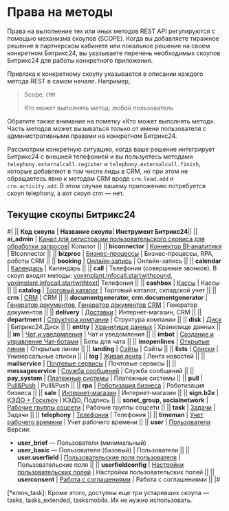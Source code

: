# Права на методы

Права на выполнение тех или иных методов REST API регулируются с помощью механизма скоупов (SCOPE). Когда вы добавляете тиражное решение в партнерском кабинете или локальное решение на своем конкретном Битрикс24, вы указываете перечень необходимых скоупов Битрикс24 для работы конкретного приложения. 

Привязка к конкретному скоупу указывается в описании каждого метода REST в самом начале. Например,

> Scope: `CRM`
>
> Кто может выполнять метод: любой пользователь

Обратите также внимание на пометку «Кто может выполнять метод». Часть методов может вызываться только от имени пользователя с административными правами на конкретном Битрикс24.

Рассмотрим конкретную ситуацию, когда ваше решение интегрирует Битрикс24 с внешней телефонией и вы пользуетесь методами `telephony.externalcall.register` и `telephony.externalcall.finish`, которые добавляют в том числе лиды в CRM, но при этом не обращаетесь явно к методам CRM вроде `crm.lead.add` и `crm.activity.add`. В этом случае вашему приложению потребуется скоуп telephony, а вот скоуп crm — нет.

## Текущие скоупы Битрикс24

#|
|| **Код скоупа** | **Название скоупа**| **Инструмент Битрикс24**||
|| **ai_admin** | [Канал для регистрации пользовательского сервиса для обработки запросов](../ai/index.md)| Копилот ||
|| **biconnector** | [Коннектор BI-аналитики](../biconnector/index.md) | BIconnector ||
|| **bizproc** | [Бизнес-процессы](../bizproc/index.md) | Бизнес-процессы, RPA, роботы CRM ||
|| **booking** | [Онлайн-запись](../booking/index.md) | Онлайн-запись ||
|| **calendar** | [Календарь](../calendar/index.md) | Календарь ||
|| **call** | Телефония (совершение звонков). В скоуп входят методы: [voximplant.infocall.startwithsound](../telephony/voximplant/voximplant-infocall-start-with-sound.md), [voximplant.infocall.startwithtext](../telephony/voximplant/voximplant-infocall-start-with-text.md)| Телефония ||
|| **cashbox** | [Кассы](../sale/cashbox/index.md) | Кассы ||
|| **catalog** | [Торговый каталог](../catalog/index.md) | Торговый каталог, складской учет ||
|| **crm** | [CRM](../crm/index.md) | CRM ||
|| **documentgenerator, crm.documentgenerator** | [Генератор документов](../document-generator/index.md), [Генератор документов CRM](../crm/document-generator/index.md) | Генератор документов ||
|| **delivery** | [Доставки](../sale/delivery/index.md) | Интернет-магазин, CRM ||
|| **department** | [Структура компании](../departments/index.md) | Структура компании ||
|| **disk** | [Диск](../disk/index.md) | Битрикс24.Диск ||
|| **entity** | [Хранилище данных](../entity/index.md) | Хранилище данных ||
|| **im** | [Чат и уведомления](../chats/index.md) | Чат и уведомления ||
|| **imbot** | [Создание и управление Чат-ботами](../chat-bots/index.md) | Боты для чата ||
|| **imopenlines** | [Открытые линии](../imopenlines/index.md) | Открытые линии ||
|| **landing** | [Сайты](../landing/index.md) | Сайты ||
|| **lists** | [Списки](../lists/index.md) | Универсальные списки ||
|| **log** | [Живая лента](../log/index.md) | Лента новостей ||
|| **mailservice** | [Почтовые сервисы](../mailservice/index.md) | Почтовые сервисы ||
|| **messageservice** | [Служба сообщений](../messageservice/index.md) | Служба сообщений ||
|| **pay_system** | [Платежные системы](../pay-system/index.md) | Платежные системы ||
|| **pull** | [Pull&Push](../interactivity/push-and-pull/index.md) | Pull&Push ||
|| **rpa** | [Роботизация бизнеса](../outdated/rpa/index.md) | Роботизация бизнеса ||
|| **sale** | [Интернет-магазин](../sale/index.md) | Интернет-магазин ||
|| **sign.b2e** | [КЭДО + Госключ](../sign/index.md) | КЭДО, Подпись ||
|| **sonet_group, socialnetwork** | [Рабочие группы соцсети](../sonet-group/sonet-group-create.md) | Рабочие группы соцсети ||
|| **task** | [Задачи](../tasks/index.md) | Задачи ||
|| **telephony** | [Телефония](../telephony/index.md) | Телефония ||
|| **timeman** | [Учет рабочего времени](../timeman/index.md) | Учет рабочего времени ||
|| **user** | [Пользователи](../user/index.md) 
Версии: 
- **user_brief** — Пользователи (минимальный) 
- **user_basic** — Пользователи (базовый) | Пользователи ||
|| **user.userfield** | [Пользовательские поля пользователя](../user/userfields/index.md) | Пользовательские поля ||
|| **userfieldconfig** | [Настройки пользовательских полей](../crm/universal/userfieldconfig/index.md) | Настройки пользовательских полей ||
|| **userconsent** | [Работа с соглашениями](../user-consent/index.md) | Работа с соглашениями ||
|#

[*ключ_task]: Кроме этого, доступны еще три устаревших скоупа — tasks, tasks_extended, tasksmobile. Их не нужно использовать.